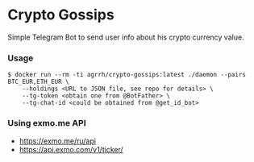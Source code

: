# Crypto Gossips

Simple Telegram Bot to send user info about his crypto currency value.

### Usage

```
$ docker run --rm -ti agrrh/crypto-gossips:latest ./daemon --pairs BTC_EUR,ETH_EUR \
    --holdings <URL to JSON file, see repo for details> \
    --tg-token <obtain one from @BotFather> \
    --tg-chat-id <could be obtained from @get_id_bot>
```

### Using exmo.me API

- https://exmo.me/ru/api
- https://api.exmo.com/v1/ticker/
